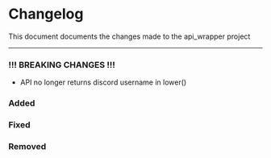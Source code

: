 # Changelog

This document documents the changes made to the api_wrapper project
<hr>

### !!! BREAKING CHANGES !!!
- API no longer returns discord username in lower()

### Added

### Fixed

### Removed 